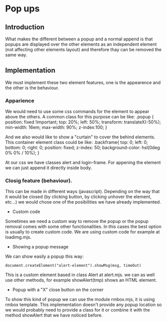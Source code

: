 Pop ups
=======

## Introduction

What makes the different between a popup and a normal append is that popups are displayed over the other elements as an independent element (not affecting other elements layout) and therefore thay can be removed the same way.

## Implementation

We must implement these two element features, one is the appearence and the other is the behaviour.

### Apparience

We would need to use some css commands for the element to appear above the others. A common class for this purpose can be like:
.popup {
  position: fixed !important;
  top: 20%;
  left: 50%;
  transform: translateX(-50%);
  min-width: 16em;
  max-width: 90%;
  z-index:100;
}

And we also would like to show a "curtain" to cover the behind elements. This container element class could be like:
.backframe{
    top: 0;
    left: 0;
	bottom: 0;
	right: 0;
    position: fixed;
    z-index: 50;
	background-color: hsl(0deg 0% 0% / 10%);
}

At our css we have classes alert and login-frame. For appening the element we can just append it directly inside body.

### Closig feature (behaviour).

This can be made in different ways (javascript). Depending on the way that it would be closed (by clicking button, by clicking unhover the element, etc...) we would chose one of the posibilities we have already implemented.

- Custom code

Sometimes we need a custom way to remove the popup or the popup removal comes with some other functionalities. In this cases the best option is usually to create custom code. We are using custom code for example at loadimg.mjs.

- Showing a popup message

We can show easily a popup this way:
```
document.createElement("alert-element").showMsg(msg, timeOut)
```
This is a custom element based in class Alert at alert.mjs. we can as well use other methods, for example showAlert(tmp) shows an HTML element.

- Popup with a "X" close button on the corner

To show this kind of popup we can use the module rmbox.mjs, it is using rmbox template. This implementation doesn't provide any popup location so we would probably need to provide a class for it or combine it with the method showAlert that we have noticed before.





